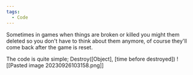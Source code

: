 ```yaml
---
tags:
  - Code
---
```

Sometimes in games when things are broken or killed you might them deleted so you don't have to think about them anymore, of course they'll come back after the game is reset.

The code is quite simple; Destroy([Object], [time before destroyed])
![[Pasted image 20230926103158.png]]